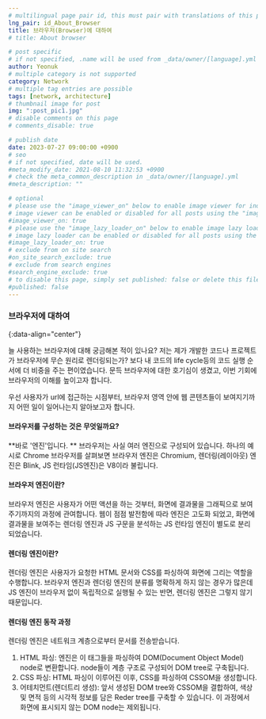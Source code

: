 ```yaml
---
# multilingual page pair id, this must pair with translations of this page. (This name must be unique)
lng_pair: id_About_Browser
title: 브라우저(Browser)에 대하여
# title: About browser

# post specific
# if not specified, .name will be used from _data/owner/[language].yml
author: Yeonuk
# multiple category is not supported
category: Network
# multiple tag entries are possible
tags: [network, architecture]
# thumbnail image for post
img: ":post_pic1.jpg"
# disable comments on this page
# comments_disable: true

# publish date
date: 2023-07-27 09:00:00 +0900
# seo
# if not specified, date will be used.
#meta_modify_date: 2021-08-10 11:32:53 +0900
# check the meta_common_description in _data/owner/[language].yml
#meta_description: ""

# optional
# please use the "image_viewer_on" below to enable image viewer for individual pages or posts (_posts/ or [language]/_posts folders).
# image viewer can be enabled or disabled for all posts using the "image_viewer_posts: true" setting in _data/conf/main.yml.
#image_viewer_on: true
# please use the "image_lazy_loader_on" below to enable image lazy loader for individual pages or posts (_posts/ or [language]/_posts folders).
# image lazy loader can be enabled or disabled for all posts using the "image_lazy_loader_posts: true" setting in _data/conf/main.yml.
#image_lazy_loader_on: true
# exclude from on site search
#on_site_search_exclude: true
# exclude from search engines
#search_engine_exclude: true
# to disable this page, simply set published: false or delete this file
#published: false
---
```


<!-- outline-start -->

### 브라우저에 대하여

{:data-align="center"}

<!-- outline-end -->

늘 사용하는 브라우저에 대해 궁금해본 적이 있나요?
저는 제가 개발한 코드나 프로젝트가 브라우저에 무슨 원리로 렌더링되는가? 보다 내 코드의 life cycle등의 코드 실행 순서에 더 비중을 주는 편이였습니다.
문득 브라우저에 대한 호기심이 생겼고, 이번 기회에 브라우저의 이해를 높이고자 합니다.

우선 사용자가 url에 접근하는 시점부터, 브라우저 영역 안에 웹 콘텐츠들이 보여지기까지 어떤 일이 일어나는지 알아보고자 합니다.

#### 브라우저를 구성하는 것은 무엇일까요?

**바로 '엔진'입니다. **
브라우저는 사실 여러 엔진으로 구성되어 있습니다.
하나의 예시로 Chrome 브라우저를 살펴보면 브라우저 엔진은 Chromium, 렌더링(레이아웃) 엔진은 Blink, JS 런타임(JS엔진)은 V8이라 불립니다.

#### 브라우저 엔진이란?

브라우저 엔진은 사용자가 어떤 액션을 하는 것부터, 화면에 결과물을 그래픽으로 보여주기까지의 과정에 관여합니다.
웹이 점점 발전함에 따라 엔진은 고도화 되었고, 화면에 결과물을 보여주는 렌더링 엔진과 JS 구문을 분석하는 JS 런타임 엔진이 별도로 분리 되었습니다.

#### 렌더링 엔진이란?

렌더링 엔진은 사용자가 요청한 HTML 문서와 CSS를 파싱하여 화면에 그리는 역할을 수행합니다.
브라우저 엔진과 렌더링 엔진의 분류를 명확하게 하지 않는 경우가 많은데 JS 엔진이 브라우저 없이 독립적으로 실행될 수 있는 반면, 렌더링 엔진은 그렇지 않기 때문입니다.

#### 렌더링 엔진 동작 과정

렌더링 엔진은 네트워크 계층으로부터 문서를 전송받습니다.

1. HTML 파싱: 엔진은 이 태그들을 파싱하여 DOM(Document Object Model) node로 변환합니다. node들이 계층 구조로 구성되어 DOM tree로 구축됩니다.
2. CSS 파싱: HTML 파싱이 이루어진 이후, CSS를 파싱하여 CSSOM을 생성합니다.
3. 어테치먼트(렌더트리 생성): 앞서 생성된 DOM tree와 CSSOM을 결합하여, 색상 및 면적 등의 시각적 정보를 담은 Reder tree를 구축할 수 있습니다. 이 과정에서 화면에 표시되지 않는 DOM node는 제외됩니다.
